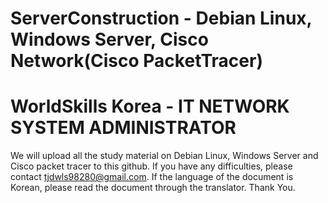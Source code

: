 

# ServerConstruction - Debian Linux, Windows Server, Cisco Network(Cisco PacketTracer)
# WorldSkills Korea - IT NETWORK SYSTEM ADMINISTRATOR
We will upload all the study material on Debian Linux, Windows Server and Cisco packet tracer to this github. If you have any difficulties, please contact tjdwls98280@gmail.com.
If the language of the document is Korean, please read the document through the translator.
Thank You.
